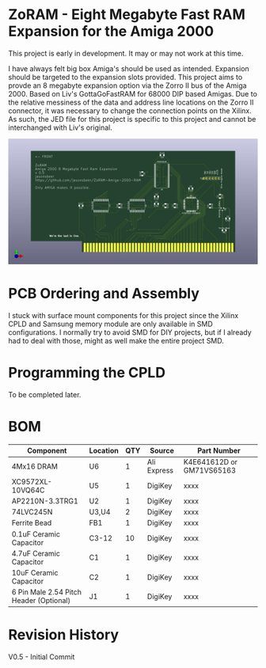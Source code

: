 # ZoRAM - Eight Megabyte Fast RAM Expansion for the Amiga 2000

This project is early in development. It may or may not work at this time.

I have always felt big box Amiga's should be used as intended. Expansion should be targeted to the expansion slots provided. This project aims to provde an 8 megabyte expansion option via the Zorro II bus of the Amiga 2000. Based on Liv's GottaGoFastRAM for 68000 DIP based Amigas. Due to the relative messiness of the  data and address line locations on the Zorro II connector, it was necessary to  change the connection points on the Xilinx. As such, the JED file for this project is specific to this project and cannot be interchanged with Liv's original.

![ZoRAM Image](ZoRAM.jpg)


# PCB Ordering and Assembly

I stuck with surface mount components for this project since the Xilinx CPLD and Samsung memory module are only available in SMD configurations. I normally try to avoid SMD for DIY projects, but if I already had to deal with those, might as well make the entire project SMD.

# Programming the CPLD

To be completed later.

# BOM

|Component|Location|QTY|Source|Part Number|
--- | --- | --- | --- | ---
4Mx16 DRAM| U6 | 1 | Ali Express | K4E641612D or GM71VS65163
XC9572XL-10VQ64C|U5|1|DigiKey|xxxx
AP2210N-3.3TRG1|U2|1|DigiKey|xxxx
74LVC245N|U3,U4|2|DigiKey|xxxx
Ferrite Bead|FB1|1|DigiKey|xxxx
0.1uF Ceramic Capacitor|C3-12|10|DigiKey|xxxx
4.7uF Ceramic Capacitor|C1|1|DigiKey|xxxx
10uF Ceramic Capacitor|C2|1|DigiKey|xxxx
6 Pin Male 2.54 Pitch Header (Optional)|J1|1|DigiKey|xxxx

# Revision History

V0.5 - Initial Commit
